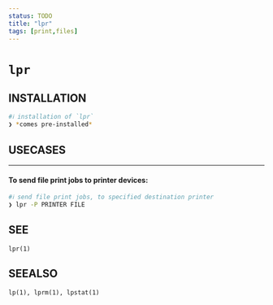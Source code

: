 ```yaml
---
status: TODO
title: "lpr"
tags: [print,files]
---
```


# `lpr`

## INSTALLATION


```bash
#ℹ︎ installation of `lpr`
❯ *comes pre-installed*
```


## USECASES

----
#### To send file print jobs to printer devices:


```bash
#ℹ︎ send file print jobs, to specified destination printer
❯ lpr -P PRINTER FILE
```



## SEE

    lpr(1)

## SEEALSO

    lp(1), lprm(1), lpstat(1)

